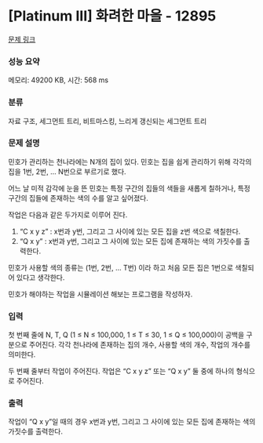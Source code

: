# [Platinum III] 화려한 마을 - 12895 

[문제 링크](https://www.acmicpc.net/problem/12895) 

### 성능 요약

메모리: 49200 KB, 시간: 568 ms

### 분류

자료 구조, 세그먼트 트리, 비트마스킹, 느리게 갱신되는 세그먼트 트리

### 문제 설명

<p>민호가 관리하는 천나라에는 N개의 집이 있다. 민호는 집을 쉽게 관리하기 위해 각각의 집을 1번, 2번, … N번으로 부르기로 했다.</p>

<p>어느 날 미적 감각에 눈을 뜬 민호는 특정 구간의 집들의 색들을 새롭게 칠하거나, 특정 구간의 집들에 존재하는 색의 수를 알고 싶어졌다.</p>

<p>작업은 다음과 같은 두가지로 이루어 진다.</p>

<ol>
	<li>“C x y z” : x번과 y번, 그리고 그 사이에 있는 모든 집을 z번 색으로 색칠한다.</li>
	<li>“Q x y” : x번과 y번, 그리고 그 사이에 있는 모든 집에 존재하는 색의 가짓수를 출력한다.</li>
</ol>

<p>민호가 사용할 색의 종류는 (1번, 2번, … T번) 이라 하고 처음 모든 집은 1번으로 색칠되어 있다고 생각한다.</p>

<p>민호가 해야하는 작업을 시뮬레이션 해보는 프로그램을 작성하자.</p>

### 입력 

 <p>첫 번째 줄에 N, T, Q (1 ≤ N ≤ 100,000, 1 ≤ T ≤ 30, 1 ≤ Q ≤ 100,000)이 공백을 구분으로 주어진다. 각각 천나라에 존재하는 집의 개수, 사용할 색의 개수, 작업의 개수를 의미한다.</p>

<p>두 번째 줄부터 작업이 주어진다. 작업은 “C x y z” 또는 “Q x y” 둘 중에 하나의 형식으로 주어진다.</p>

### 출력 

 <p>작업이 “Q x y”일 때의 경우 x번과 y번, 그리고 그 사이에 있는 모든 집에 존재하는 색의 가짓수를 출력한다.</p>


